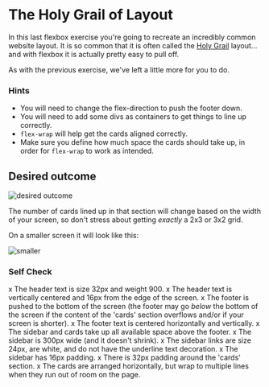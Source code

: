 # The Holy Grail of Layout

In this last flexbox exercise you're going to recreate an incredibly common website layout. It is so common that it is often called the [Holy Grail](https://www.google.com/search?q=holy+grail+layout&tbm=isch&sclient=img) layout... and with flexbox it is actually pretty easy to pull off.

As with the previous exercise, we've left a little more for you to do.

### Hints
- You will need to change the flex-direction to push the footer down.
- You will need to add some divs as containers to get things to line up correctly.
- `flex-wrap` will help get the cards aligned correctly.
-  Make sure you define how much space the cards should take up, in order for `flex-wrap` to work as intended.

## Desired outcome

![desired outcome](./desired-outcome.png)

The number of cards lined up in that section will change based on the width of your screen, so don't stress about getting _exactly_ a 2x3 or 3x2 grid.

On a smaller screen it will look like this:

![smaller](./desired-outcome-smaller.png)

### Self Check
x The header text is size 32px and weight 900.
x The header text is vertically centered and 16px from the edge of the screen.
x The footer is pushed to the bottom of the screen (the footer may go _below_ the bottom of the screen if the content of the 'cards' section overflows and/or if your screen is shorter).
x The footer text is centered horizontally and vertically.
x The sidebar and cards take up all available space above the footer.
x The sidebar is 300px wide (and it doesn't shrink).
x The sidebar links are size 24px, are white, and do not have the underline text decoration.
x The sidebar has 16px padding.
x There is 32px padding around the 'cards' section.
x The cards are arranged horizontally, but wrap to multiple lines when they run out of room on the page.

